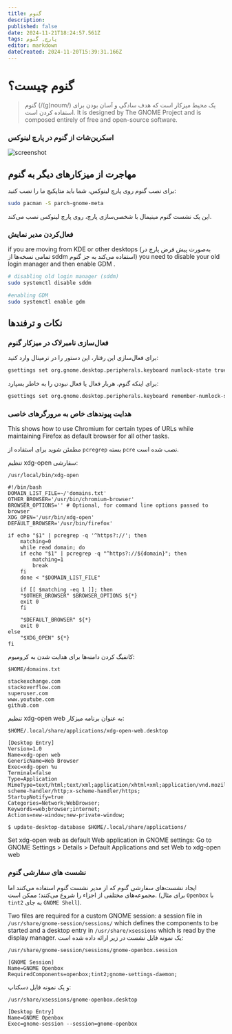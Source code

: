 ```yaml
---
title: گنوم
description: 
published: false
date: 2024-11-21T18:24:57.561Z
tags: پارچ, گنوم
editor: markdown
dateCreated: 2024-11-20T15:39:31.166Z
---
```


# گنوم چیست؟
> گنوم (/(ɡ)noʊm/) یک محیط میزکار است که هدف سادگی و آسان بودن برای استفاده کردن است. It is designed by The GNOME Project and is composed entirely of free and open-source software.


### اسکرین‌شات از گنوم در پارچ لینوکس

![screenshot](https://github.com/parchlinux/Parch-iso-gnome/raw/main/image/screenshot.png)

## مهاجرت از میزکارهای دیگر به گنوم

برای نصب گنوم روی پارچ لینوکس، شما باید متاپکیچ ما را نصب کنید:

```bash
sudo pacman -S parch-gnome-meta
```
این یک نشست گنوم مینیمال با شخصی‌سازی پارچ، روی پارچ لینوکس نصب می‌کند. 

### فعال‌کردن مدیر نمایش
if you are moving from KDE or other desktops (به‌صورت پیش فرض پارچ در تمامی نسخه‌ها از sddm استفاده می‌کند به جز گنوم) you need to disable your old login manager and then enable GDM .

```bash
# disabling old login manager (sddm)
sudo systemctl disable sddm

#enabling GDM
sudo systemctl enable gdm
```


## نکات و ترفندها

### فعال‌سازی نامبرلاک در میزکار گنوم

برای فعال‌سازی این رفتار، این دستور را در ترمینال وارد کنید:
```bash
gsettings set org.gnome.desktop.peripherals.keyboard numlock-state true
```

برای اینکه گنوم، هربار فعال یا فعال نبودن را به خاطر بسپارد:
```bash
gsettings set org.gnome.desktop.peripherals.keyboard remember-numlock-state true
```


### هدایت پیوندهای خاص به مرورگرهای خاصی

This shows how to use Chromium for certain types of URLs while maintaining Firefox as default browser for all other tasks.

مطمئن شوید برای استفاده از `pcregrep` بسته `pcre` نصب شده است.

تنظیم xdg-open سفارشی:
```
/usr/local/bin/xdg-open
```
```
#!/bin/bash
DOMAIN_LIST_FILE=~/'domains.txt'
OTHER_BROWSER='/usr/bin/chromium-browser'
BROWSER_OPTIONS='' # Optional, for command line options passed to browser
XDG_OPEN='/usr/bin/xdg-open'
DEFAULT_BROWSER='/usr/bin/firefox'

if echo "$1" | pcregrep -q '^https?://'; then
    matching=0
    while read domain; do
	if echo "$1" | pcregrep -q "^https?://${domain}"; then
	    matching=1
	    break
	fi
    done < "$DOMAIN_LIST_FILE"

    if [[ $matching -eq 1 ]]; then
	"$OTHER_BROWSER" $BROWSER_OPTIONS ${*}
	exit 0
    fi
    
    "$DEFAULT_BROWSER" ${*}
    exit 0
else
    "$XDG_OPEN" ${*}
fi
```

کانفیگ کردن دامنه‌ها برای هدایت شدن به کرومیوم:

```
$HOME/domains.txt
```
```
stackexchange.com
stackoverflow.com
superuser.com
www.youtube.com
github.com
```
تنظیم xdg-open web به عنوان برنامه میزکار:
```
$HOME/.local/share/applications/xdg-open-web.desktop
```
```
[Desktop Entry]
Version=1.0
Name=xdg-open web
GenericName=Web Browser
Exec=xdg-open %u
Terminal=false
Type=Application
MimeType=text/html;text/xml;application/xhtml+xml;application/vnd.mozilla.xul+xml;text/mml;x-scheme-handler/http;x-scheme-handler/https;
StartupNotify=true
Categories=Network;WebBrowser;
Keywords=web;browser;internet;
Actions=new-window;new-private-window;
```
```
$ update-desktop-database $HOME/.local/share/applications/
```
Set xdg-open web as default Web application in GNOME settings: Go to GNOME Settings > Details > Default Applications and set Web to xdg-open web


### نشست های سفارشی گنوم
ایجاد نشست‌های سفارشی گنوم که از مدیر نشست گنوم استفاده می‌کنند اما مجموعه‌های مختلفی از اجزاء را شروع می‌کنند؛ ممکن است. (برای مثال `Openbox` با `tint2` به جای `GNOME Shell`).

Two files are required for a custom GNOME session: a session file in ```/usr/share/gnome-session/sessions/``` which defines the components to be started and a desktop entry in `/usr/share/xsessions` which is read by the display manager. یک نمونه فایل نشست در زیر ارائه داده شده است: 
```
/usr/share/gnome-session/sessions/gnome-openbox.session
```
```
[GNOME Session]
Name=GNOME Openbox
RequiredComponents=openbox;tint2;gnome-settings-daemon;
```
و یک نمونه فایل دسکتاپ: 
```
/usr/share/xsessions/gnome-openbox.desktop
```
```
[Desktop Entry]
Name=GNOME Openbox
Exec=gnome-session --session=gnome-openbox
```
